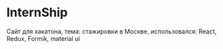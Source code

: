 # InternShip
Сайт для хакатона, тема: стажировки в Москве, использовался: React, Redux, Formik, material ui
